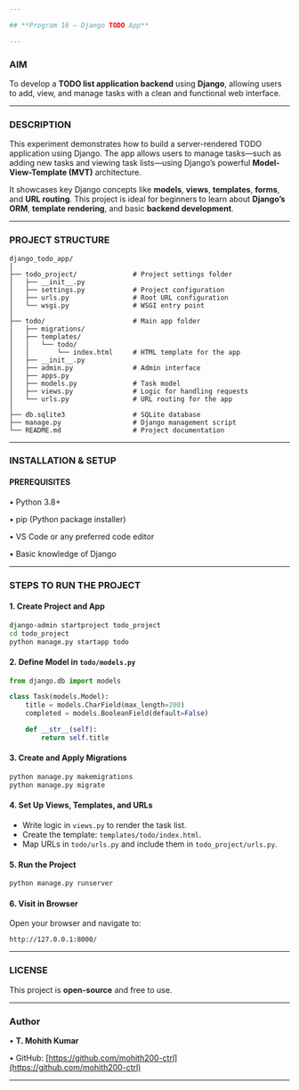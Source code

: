```yaml
---

## **Program 16 – Django TODO App**

---
```


### **AIM**

To develop a **TODO list application backend** using **Django**, allowing users to add, view, and manage tasks with a clean and functional web interface.

---

### **DESCRIPTION**

This experiment demonstrates how to build a server-rendered TODO application using Django. The app allows users to manage tasks—such as adding new tasks and viewing task lists—using Django’s powerful **Model-View-Template (MVT)** architecture.

It showcases key Django concepts like **models**, **views**, **templates**, **forms**, and **URL routing**. This project is ideal for beginners to learn about **Django’s ORM**, **template rendering**, and basic **backend development**.

---

### **PROJECT STRUCTURE**

```
django_todo_app/
│
├── todo_project/              # Project settings folder
│   ├── __init__.py
│   ├── settings.py            # Project configuration
│   ├── urls.py                # Root URL configuration
│   └── wsgi.py                # WSGI entry point
│
├── todo/                      # Main app folder
│   ├── migrations/
│   ├── templates/
│   │   └── todo/
│   │       └── index.html     # HTML template for the app
│   ├── __init__.py
│   ├── admin.py               # Admin interface
│   ├── apps.py
│   ├── models.py              # Task model
│   ├── views.py               # Logic for handling requests
│   └── urls.py                # URL routing for the app
│
├── db.sqlite3                 # SQLite database
├── manage.py                  # Django management script
└── README.md                  # Project documentation
```

---

### **INSTALLATION & SETUP**

#### **PREREQUISITES**

• Python 3.8+

• pip (Python package installer)

• VS Code or any preferred code editor

• Basic knowledge of Django

---

### **STEPS TO RUN THE PROJECT**

#### **1. Create Project and App**

```bash
django-admin startproject todo_project  
cd todo_project  
python manage.py startapp todo
```

#### **2. Define Model in `todo/models.py`**

```python
from django.db import models

class Task(models.Model):
    title = models.CharField(max_length=200)
    completed = models.BooleanField(default=False)

    def __str__(self):
        return self.title
```

#### **3. Create and Apply Migrations**

```bash
python manage.py makemigrations  
python manage.py migrate
```

#### **4. Set Up Views, Templates, and URLs**

* Write logic in `views.py` to render the task list.
* Create the template: `templates/todo/index.html`.
* Map URLs in `todo/urls.py` and include them in `todo_project/urls.py`.

#### **5. Run the Project**

```bash
python manage.py runserver
```

#### **6. Visit in Browser**

Open your browser and navigate to:

```
http://127.0.0.1:8000/
```

---

### **LICENSE**

This project is **open-source** and free to use.

---

### **Author**

• **T. Mohith Kumar**

• GitHub: [https://github.com/mohith200-ctrl](https://github.com/mohith200-ctrl)

---

